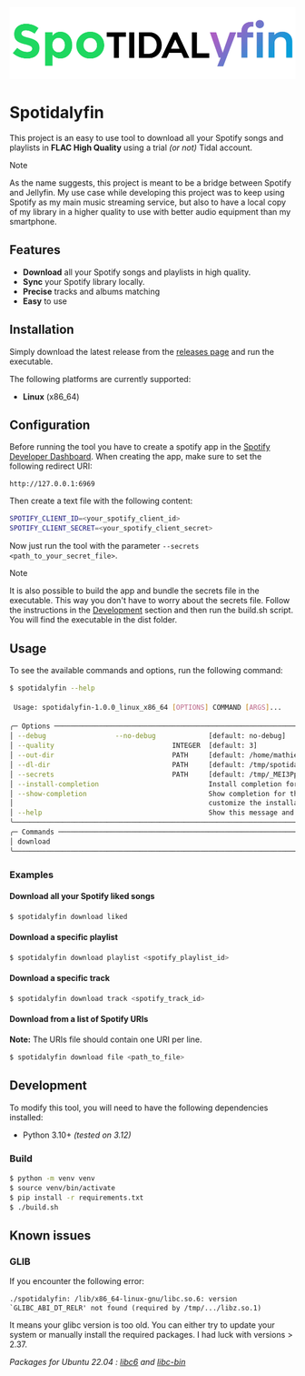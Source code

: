 ![logo](.git-assets/logo.webp)
# Spotidalyfin

This project is an easy to use tool to download all your Spotify songs and playlists in **FLAC High Quality** using a
trial *(or not)* Tidal account.

> [!NOTE]
> As the name suggests, this project is meant to be a bridge between Spotify and Jellyfin.
> My use case while developing this project was to keep using Spotify as my main music streaming service, but also to have
> a local copy of my library in a higher quality to use with better audio equipment than my smartphone.

## Features

- **Download** all your Spotify songs and playlists in high quality.
- **Sync** your Spotify library locally.
- **Precise** tracks and albums matching
- **Easy** to use

## Installation

Simply download the latest release from the [releases page](./releases) and run the executable.

The following platforms are currently supported:

- **Linux** (x86_64)

## Configuration

Before running the tool you have to create a spotify app in
the [Spotify Developer Dashboard](https://developer.spotify.com/dashboard/applications).
When creating the app, make sure to set the following redirect URI:

```
http://127.0.0.1:6969
```

Then create a text file with the following content:

```bash
SPOTIFY_CLIENT_ID=<your_spotify_client_id>
SPOTIFY_CLIENT_SECRET=<your_spotify_client_secret>
```

Now just run the tool with the parameter `--secrets <path_to_your_secret_file>`.

> [!NOTE]
> It is also possible to build the app and bundle the secrets file in the executable. This way you don't have to worry
> about the secrets file.
> Follow the instructions in the [Development](#development) section and then run the build.sh script. You will find the
> executable in the dist folder.

## Usage

To see the available commands and options, run the following command:

```bash
$ spotidalyfin --help

 Usage: spotidalyfin-1.0.0_linux_x86_64 [OPTIONS] COMMAND [ARGS]...                                           
                                                                                                              
╭─ Options ──────────────────────────────────────────────────────────────────────────────────────────────────╮
│ --debug                 --no-debug             [default: no-debug]                                         │
│ --quality                             INTEGER  [default: 3]                                                │
│ --out-dir                             PATH     [default: /home/mathieu/Music/spotidalyfin]                 │
│ --dl-dir                              PATH     [default: /tmp/spotidalyfin]                                │
│ --secrets                             PATH     [default: /tmp/_MEI3PpYzy/spotidalyfin.secrets]             │
│ --install-completion                           Install completion for the current shell.                   │
│ --show-completion                              Show completion for the current shell, to copy it or        │
│                                                customize the installation.                                 │
│ --help                                         Show this message and exit.                                 │
╰────────────────────────────────────────────────────────────────────────────────────────────────────────────╯
╭─ Commands ─────────────────────────────────────────────────────────────────────────────────────────────────╮
│ download                                                                                                   │
╰────────────────────────────────────────────────────────────────────────────────────────────────────────────╯
```

### Examples

#### Download all your Spotify liked songs
```bash
$ spotidalyfin download liked
```

#### Download a specific playlist
```bash
$ spotidalyfin download playlist <spotify_playlist_id>
```

#### Download a specific track
```bash
$ spotidalyfin download track <spotify_track_id>
```

#### Download from a list of Spotify URIs
**Note:** The URIs file should contain one URI per line.
```bash
$ spotidalyfin download file <path_to_file>
```


## Development

To modify this tool, you will need to have the following dependencies installed:

- Python 3.10+ *(tested on 3.12)*

### Build
```bash
$ python -m venv venv
$ source venv/bin/activate
$ pip install -r requirements.txt
$ ./build.sh
```

## Known issues
### GLIB
If you encounter the following error:
```
./spotidalyfin: /lib/x86_64-linux-gnu/libc.so.6: version `GLIBC_ABI_DT_RELR' not found (required by /tmp/.../libz.so.1)
```
It means your glibc version is too old. You can either try to update your system or manually install the required
packages.  I had luck with versions > 2.37.

*Packages for Ubuntu 22.04 : [libc6](https://pkgs.org/search/?q=libc6) and [libc-bin](https://pkgs.org/search/?q=libc-bin)*